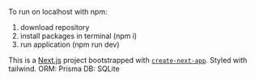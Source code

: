 To run on localhost with npm:
  1. download repository
  2. install packages in terminal (npm i)
  3. run application (npm run dev)

This is a [Next.js](https://nextjs.org/) project bootstrapped with [`create-next-app`](https://github.com/vercel/next.js/tree/canary/packages/create-next-app).
Styled with tailwind.
ORM: Prisma
DB: SQLite

